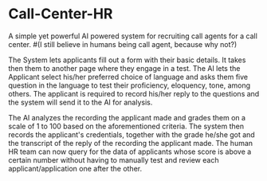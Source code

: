 # Call-Center-HR
A simple yet powerful AI powered system for recruiting call agents for a call center. #(I still believe in humans being call agent, because why not?)

The System lets applicants fill out a form with their basic details. It takes then them to another page where they engage in a test.
The AI lets the Applicant select his/her preferred choice of language and asks them five question in the language to test their proficiency, eloquency, tone, among others.
The applicant is required to record his/her reply to the questions and the system will send it to the AI for analysis.

The AI analyzes the recording the applicant made and grades them on a scale of 1 to 100 based on the aforementioned criteria.
The system then records the applicant's credentials, together with the grade he/she got and the transcript of the reply of the recording the applicant made.
The human HR team can now query for the data of applicants whose score is above a certain number without having to manually test and review each applicant/application one after the other.

